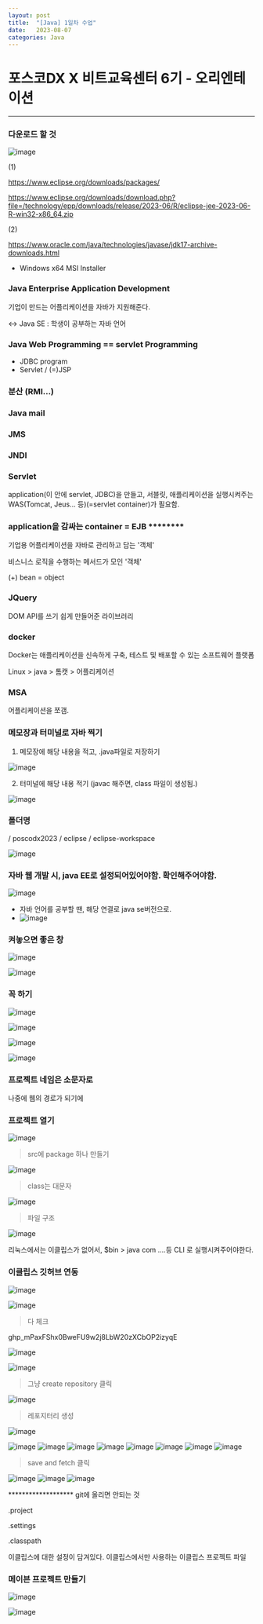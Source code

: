 ```yaml
---
layout: post
title:  "[Java] 1일차 수업"
date:   2023-08-07
categories: Java
---
```


# 포스코DX X 비트교육센터 6기 - 오리엔테이션

--- 

### 다운로드 할 것

![image](https://github.com/talkingOrange/talkingOrange.github.io/assets/88815795/144400f1-6eeb-4520-9c32-2ff704187c4a)

(1)

https://www.eclipse.org/downloads/packages/

https://www.eclipse.org/downloads/download.php?file=/technology/epp/downloads/release/2023-06/R/eclipse-jee-2023-06-R-win32-x86_64.zip

(2)

https://www.oracle.com/java/technologies/javase/jdk17-archive-downloads.html

- Windows x64 MSI Installer


### Java Enterprise Application Development

기업이 만드는 어플리케이션을 자바가 지원해준다.

<-> Java SE : 학생이 공부하는 자바 언어

### Java Web Programming == servlet Programming

- JDBC program
- Servlet / (=)JSP

### 분산 (RMI...)

### Java mail

### JMS

### JNDI

### Servlet 

application(이 안에 servlet, JDBC)을 만들고, 서블릿, 애플리케이션을 실행시켜주는 WAS(Tomcat, Jeus... 등)(=servlet container)가 필요함.


### application을 감싸는 container = EJB ********

기업용 어플리케이션을 자바로 관리하고 담는 '객체'

비스니스 로직을 수행하는 메서드가 모인 '객체'

(+) bean = object 

### JQuery

DOM API를 쓰기 쉽게 만들어준 라이브러리 

### docker

Docker는 애플리케이션을 신속하게 구축, 테스트 및 배포할 수 있는 소프트웨어 플랫폼

Linux > java > 톰캣 > 어플리케이션

### MSA

어플리케이션을 쪼갬.

### 메모장과 터미널로 자바 찍기

1. 메모장에 해당 내용을 적고, .java파일로 저장하기

![image](https://github.com/talkingOrange/talkingOrange.github.io/assets/88815795/ba6a7626-77ca-42b0-9a60-e0f4c35b5b04)

2. 터미널에 해당 내용 적기 (javac 해주면, class 파일이 생성됨.)

![image](https://github.com/talkingOrange/talkingOrange.github.io/assets/88815795/5601b28f-88ec-4bda-b822-1a8c03aaabc1)


### 폴더명
/ poscodx2023
  / eclipse
  / eclipse-workspace

  ![image](https://github.com/talkingOrange/talkingOrange.github.io/assets/88815795/f91e8835-8f26-4a83-a6cf-0ac182ee52f5)

### 자바 웹 개발 시, java EE로 설정되어있어야함. 확인해주어야함. 

![image](https://github.com/talkingOrange/talkingOrange.github.io/assets/88815795/2500f122-0ef9-42e8-aecb-efea090aaa62)

- 자바 언어를 공부할 땐, 해당 연결로 java se버전으로.
- ![image](https://github.com/talkingOrange/talkingOrange.github.io/assets/88815795/46c0f247-0a38-4572-bc45-c8542804f515)


### 켜놓으면 좋은 창

![image](https://github.com/talkingOrange/talkingOrange.github.io/assets/88815795/a25075fe-e915-410b-94c7-24bf90f414b2)

![image](https://github.com/talkingOrange/talkingOrange.github.io/assets/88815795/794bc5a8-ed0b-4ebb-9691-4e8df0a48910)


### 꼭 하기 

![image](https://github.com/talkingOrange/talkingOrange.github.io/assets/88815795/9079ce39-b402-4116-af0c-d856a2f5048e)

![image](https://github.com/talkingOrange/talkingOrange.github.io/assets/88815795/155e6d38-949e-4e82-a51f-5a0eeab4eb74)

![image](https://github.com/talkingOrange/talkingOrange.github.io/assets/88815795/3a713246-f1f1-4f4c-b9c2-2b73f996334e)

![image](https://github.com/talkingOrange/talkingOrange.github.io/assets/88815795/9c27e092-1ee0-4b1c-943b-2f7c4c9d19c4)

### 프로젝트 네임은 소문자로

나중에 웹의 경로가 되기에

### 프로젝트 열기

![image](https://github.com/talkingOrange/talkingOrange.github.io/assets/88815795/e687ebec-fb7c-4613-9d8c-9555a454231b)


> src에 package 하나 만들기

 ![image](https://github.com/talkingOrange/talkingOrange.github.io/assets/88815795/fe7dba51-33a6-4be3-bce0-d69debe6c4bb)

> class는 대문자

![image](https://github.com/talkingOrange/talkingOrange.github.io/assets/88815795/4c459ca9-0bcc-4935-8e5d-8dc81943043a)


> 파일 구조

 ![image](https://github.com/talkingOrange/talkingOrange.github.io/assets/88815795/9c0f0a5b-fb57-478e-8381-c7e924ac825f)

리눅스에서는 이클립스가 없어서, $bin > java com ....등 CLI 로 실행시켜주어야한다. 


### 이클립스 깃허브 연동

![image](https://github.com/talkingOrange/talkingOrange.github.io/assets/88815795/98a0203b-3fe5-4e47-86da-038b8185cb1d)


![image](https://github.com/talkingOrange/talkingOrange.github.io/assets/88815795/ed19bb0f-8f9a-4910-a098-5aba0ed682a5)

 > 다 체크

 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

 ![image](https://github.com/talkingOrange/talkingOrange.github.io/assets/88815795/b4ad85bc-cad5-45e0-a44c-241a4bec6035)

![image](https://github.com/talkingOrange/talkingOrange.github.io/assets/88815795/b9fad38e-74d3-4375-924e-a7649363c809)

> 그냥 create repository 클릭

![image](https://github.com/talkingOrange/talkingOrange.github.io/assets/88815795/7b8d3437-7fa2-4a36-ba36-2bb0dfb51d3a)

> 레포지터리 생성

![image](https://github.com/talkingOrange/talkingOrange.github.io/assets/88815795/a179d3e5-2732-4c73-a752-e88bff70806e)


![image](https://github.com/talkingOrange/talkingOrange.github.io/assets/88815795/78ac1629-f150-4afd-9ac3-bdefd37d67c6)
![image](https://github.com/talkingOrange/talkingOrange.github.io/assets/88815795/792ae7a3-87ef-4fcf-a849-0ad3ebff6a5f)
![image](https://github.com/talkingOrange/talkingOrange.github.io/assets/88815795/7ce029bc-69e1-46bb-a085-c4c12b8ede73)
![image](https://github.com/talkingOrange/talkingOrange.github.io/assets/88815795/7476387a-d1d2-4284-8a87-6bbcf9db6f4d)
![image](https://github.com/talkingOrange/talkingOrange.github.io/assets/88815795/a79aa636-7421-4405-b991-0670691b0298)
![image](https://github.com/talkingOrange/talkingOrange.github.io/assets/88815795/999cd97b-7a36-4765-8a35-c5e61a0707f7)
![image](https://github.com/talkingOrange/talkingOrange.github.io/assets/88815795/6ff6d1af-e686-4ea4-8897-1782e1332ec8)
![image](https://github.com/talkingOrange/talkingOrange.github.io/assets/88815795/90324944-c3af-47b9-aea2-d73923cb50a7)

> save and fetch 클릭


![image](https://github.com/talkingOrange/talkingOrange.github.io/assets/88815795/e7f96328-e4cf-45ad-95f6-6c06530159ab)
![image](https://github.com/talkingOrange/talkingOrange.github.io/assets/88815795/0af15024-63ac-4338-9156-b83984e0b64a)
![image](https://github.com/talkingOrange/talkingOrange.github.io/assets/88815795/c5018f86-b292-4405-b2d0-9619d5c7c4d8)


******************* git에 올리면 안되는 것

.project 

.settings

.classpath

이클립스에 대한 설정이 담겨있다. 이클립스에서만 사용하는 이클립스 프로젝트 파일




### 메이븐 프로젝트 만들기

![image](https://github.com/talkingOrange/talkingOrange.github.io/assets/88815795/f968ee54-0007-476e-9e00-f377dfeb89f2)

![image](https://github.com/talkingOrange/talkingOrange.github.io/assets/88815795/c9d13f59-ffae-4be8-9e5c-df0a2e8cb34e)
